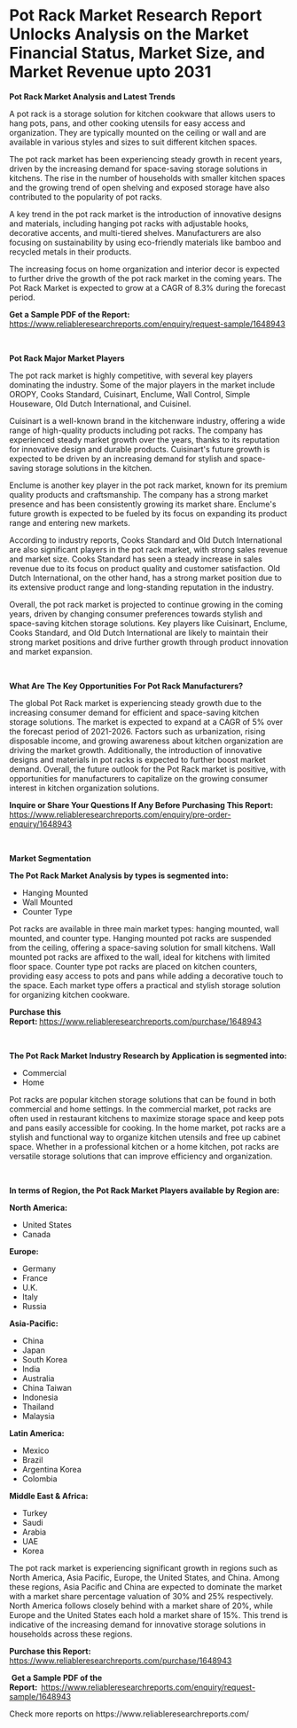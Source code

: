 <p><h1>Pot Rack Market Research Report Unlocks Analysis on the Market Financial Status, Market Size, and Market Revenue upto 2031</h1></p><p><strong>Pot Rack Market Analysis and Latest Trends</strong></p>
<p><p>A pot rack is a storage solution for kitchen cookware that allows users to hang pots, pans, and other cooking utensils for easy access and organization. They are typically mounted on the ceiling or wall and are available in various styles and sizes to suit different kitchen spaces.</p><p>The pot rack market has been experiencing steady growth in recent years, driven by the increasing demand for space-saving storage solutions in kitchens. The rise in the number of households with smaller kitchen spaces and the growing trend of open shelving and exposed storage have also contributed to the popularity of pot racks.</p><p>A key trend in the pot rack market is the introduction of innovative designs and materials, including hanging pot racks with adjustable hooks, decorative accents, and multi-tiered shelves. Manufacturers are also focusing on sustainability by using eco-friendly materials like bamboo and recycled metals in their products.</p><p>The increasing focus on home organization and interior decor is expected to further drive the growth of the pot rack market in the coming years. The Pot Rack Market is expected to grow at a CAGR of 8.3% during the forecast period.</p></p>
<p><strong>Get a Sample PDF of the Report:&nbsp;</strong> <a href="https://www.reliableresearchreports.com/enquiry/request-sample/1648943">https://www.reliableresearchreports.com/enquiry/request-sample/1648943</a></p>
<p>&nbsp;</p>
<p><strong>Pot Rack Major Market Players</strong></p>
<p><p>The pot rack market is highly competitive, with several key players dominating the industry. Some of the major players in the market include OROPY, Cooks Standard, Cuisinart, Enclume, Wall Control, Simple Houseware, Old Dutch International, and Cuisinel.</p><p>Cuisinart is a well-known brand in the kitchenware industry, offering a wide range of high-quality products including pot racks. The company has experienced steady market growth over the years, thanks to its reputation for innovative design and durable products. Cuisinart's future growth is expected to be driven by an increasing demand for stylish and space-saving storage solutions in the kitchen.</p><p>Enclume is another key player in the pot rack market, known for its premium quality products and craftsmanship. The company has a strong market presence and has been consistently growing its market share. Enclume's future growth is expected to be fueled by its focus on expanding its product range and entering new markets.</p><p>According to industry reports, Cooks Standard and Old Dutch International are also significant players in the pot rack market, with strong sales revenue and market size. Cooks Standard has seen a steady increase in sales revenue due to its focus on product quality and customer satisfaction. Old Dutch International, on the other hand, has a strong market position due to its extensive product range and long-standing reputation in the industry.</p><p>Overall, the pot rack market is projected to continue growing in the coming years, driven by changing consumer preferences towards stylish and space-saving kitchen storage solutions. Key players like Cuisinart, Enclume, Cooks Standard, and Old Dutch International are likely to maintain their strong market positions and drive further growth through product innovation and market expansion.</p></p>
<p>&nbsp;</p>
<p><strong>What Are The Key Opportunities For Pot Rack Manufacturers?</strong></p>
<p><p>The global Pot Rack market is experiencing steady growth due to the increasing consumer demand for efficient and space-saving kitchen storage solutions. The market is expected to expand at a CAGR of 5% over the forecast period of 2021-2026. Factors such as urbanization, rising disposable income, and growing awareness about kitchen organization are driving the market growth. Additionally, the introduction of innovative designs and materials in pot racks is expected to further boost market demand. Overall, the future outlook for the Pot Rack market is positive, with opportunities for manufacturers to capitalize on the growing consumer interest in kitchen organization solutions.</p></p>
<p><strong>Inquire or Share Your Questions If Any Before Purchasing This Report:</strong> <a href="https://www.reliableresearchreports.com/enquiry/pre-order-enquiry/1648943">https://www.reliableresearchreports.com/enquiry/pre-order-enquiry/1648943</a></p>
<p>&nbsp;</p>
<p><strong>Market Segmentation</strong></p>
<p><strong>The Pot Rack Market Analysis by types is segmented into:</strong></p>
<p><ul><li>Hanging Mounted</li><li>Wall Mounted</li><li>Counter Type</li></ul></p>
<p><p>Pot racks are available in three main market types: hanging mounted, wall mounted, and counter type. Hanging mounted pot racks are suspended from the ceiling, offering a space-saving solution for small kitchens. Wall mounted pot racks are affixed to the wall, ideal for kitchens with limited floor space. Counter type pot racks are placed on kitchen counters, providing easy access to pots and pans while adding a decorative touch to the space. Each market type offers a practical and stylish storage solution for organizing kitchen cookware.</p></p>
<p><strong>Purchase this Report:&nbsp;</strong><a href="https://www.reliableresearchreports.com/purchase/1648943">https://www.reliableresearchreports.com/purchase/1648943</a></p>
<p>&nbsp;</p>
<p><strong>The Pot Rack Market Industry Research by Application is segmented into:</strong></p>
<p><ul><li>Commercial</li><li>Home</li></ul></p>
<p><p>Pot racks are popular kitchen storage solutions that can be found in both commercial and home settings. In the commercial market, pot racks are often used in restaurant kitchens to maximize storage space and keep pots and pans easily accessible for cooking. In the home market, pot racks are a stylish and functional way to organize kitchen utensils and free up cabinet space. Whether in a professional kitchen or a home kitchen, pot racks are versatile storage solutions that can improve efficiency and organization.</p></p>
<p>&nbsp;</p>
<p><strong>In terms of Region, the Pot Rack Market Players available by Region are:</strong></p>
<p>
    <p> <strong> North America: </strong>
        <ul>
            <li>United States</li>
            <li>Canada</li>
        </ul>
        </p> 
    <p> <strong> Europe: </strong>
        <ul>
            <li>Germany</li>
            <li>France</li>
            <li>U.K.</li>
            <li>Italy</li>
            <li>Russia</li>
        </ul>
        </p> 
    <p> <strong> Asia-Pacific: </strong>
        <ul>
            <li>China</li>
            <li>Japan</li>
            <li>South Korea</li>
            <li>India</li>
            <li>Australia</li>
            <li>China Taiwan</li>
            <li>Indonesia</li>
            <li>Thailand</li>
            <li>Malaysia</li>
        </ul>
        </p> 
    <p> <strong> Latin America: </strong>
        <ul>
            <li>Mexico</li>
            <li>Brazil</li>
            <li>Argentina Korea</li>
            <li>Colombia</li>
        </ul>
        </p> 
    <p> <strong> Middle East & Africa: </strong>
        <ul>
            <li>Turkey</li>
            <li>Saudi</li>
            <li>Arabia</li>
            <li>UAE</li>
            <li>Korea</li>
        </ul>
    </p>
    </p>
<p><p>The pot rack market is experiencing significant growth in regions such as North America, Asia Pacific, Europe, the United States, and China. Among these regions, Asia Pacific and China are expected to dominate the market with a market share percentage valuation of 30% and 25% respectively. North America follows closely behind with a market share of 20%, while Europe and the United States each hold a market share of 15%. This trend is indicative of the increasing demand for innovative storage solutions in households across these regions.</p></p>
<p><strong>Purchase this Report: </strong><a href="https://www.reliableresearchreports.com/purchase/1648943">https://www.reliableresearchreports.com/purchase/1648943</a></p>
<p>&nbsp;<strong>Get a Sample PDF of the Report:&nbsp;&nbsp;</strong><a href="https://www.reliableresearchreports.com/enquiry/request-sample/1648943">https://www.reliableresearchreports.com/enquiry/request-sample/1648943</a></p>
<p><strong></strong></p>
<p>Check more reports on https://www.reliableresearchreports.com/</p>